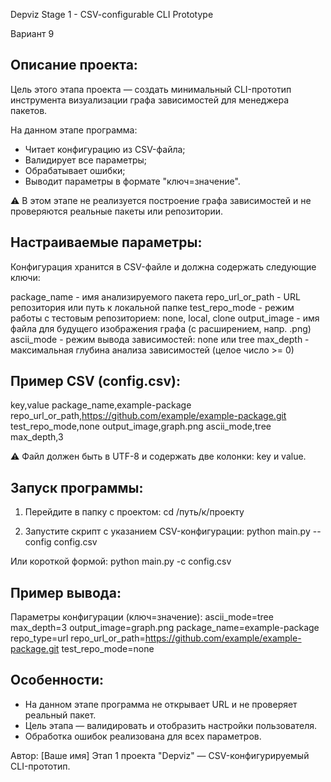 Depviz Stage 1 - CSV-configurable CLI Prototype

Вариант 9

Описание проекта:
-----------------
Цель этого этапа проекта — создать минимальный CLI-прототип инструмента визуализации графа зависимостей для менеджера пакетов.

На данном этапе программа:
- Читает конфигурацию из CSV-файла;
- Валидирует все параметры;
- Обрабатывает ошибки;
- Выводит параметры в формате "ключ=значение".

⚠️ В этом этапе не реализуется построение графа зависимостей и не проверяются реальные пакеты или репозитории.

Настраиваемые параметры:
-----------------------
Конфигурация хранится в CSV-файле и должна содержать следующие ключи:

package_name     - имя анализируемого пакета
repo_url_or_path - URL репозитория или путь к локальной папке
test_repo_mode   - режим работы с тестовым репозиторием: none, local, clone
output_image     - имя файла для будущего изображения графа (с расширением, напр. .png)
ascii_mode       - режим вывода зависимостей: none или tree
max_depth        - максимальная глубина анализа зависимостей (целое число >= 0)

Пример CSV (config.csv):
------------------------
key,value
package_name,example-package
repo_url_or_path,https://github.com/example/example-package.git
test_repo_mode,none
output_image,graph.png
ascii_mode,tree
max_depth,3

⚠️ Файл должен быть в UTF-8 и содержать две колонки: key и value.

Запуск программы:
-----------------
1. Перейдите в папку с проектом:
   cd /путь/к/проекту

2. Запустите скрипт с указанием CSV-конфигурации:
   python main.py --config config.csv

Или короткой формой:
   python main.py -c config.csv

Пример вывода:
---------------
Параметры конфигурации (ключ=значение):
ascii_mode=tree
max_depth=3
output_image=graph.png
package_name=example-package
repo_type=url
repo_url_or_path=https://github.com/example/example-package.git
test_repo_mode=none

Особенности:
------------
- На данном этапе программа не открывает URL и не проверяет реальный пакет.
- Цель этапа — валидировать и отобразить настройки пользователя.
- Обработка ошибок реализована для всех параметров.

Автор: [Ваше имя]
Этап 1 проекта "Depviz" — CSV-конфигурируемый CLI-прототип.